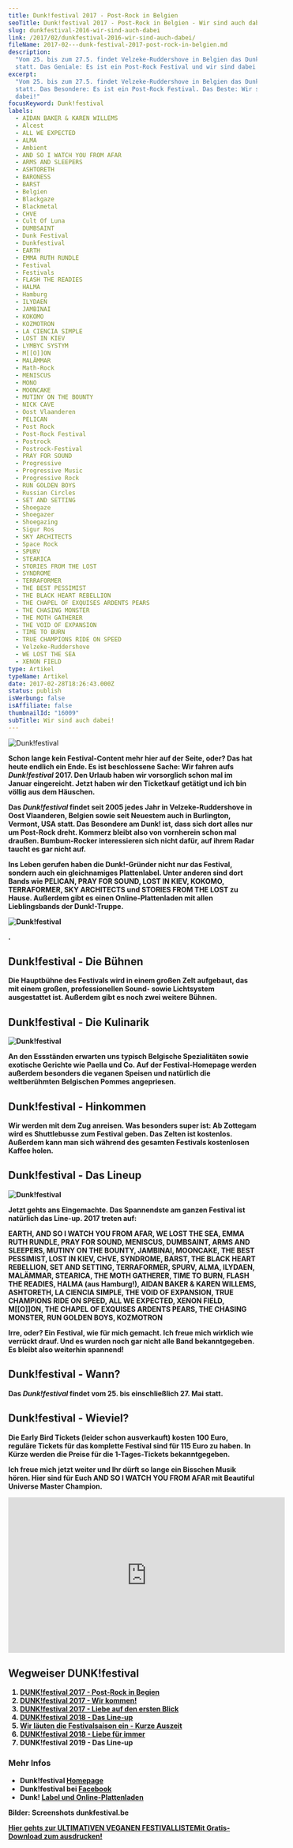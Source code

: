 ```yaml
---
title: Dunk!festival 2017 - Post-Rock in Belgien
seoTitle: Dunk!festival 2017 - Post-Rock in Belgien - Wir sind auch dabei!
slug: dunkfestival-2016-wir-sind-auch-dabei
link: /2017/02/dunkfestival-2016-wir-sind-auch-dabei/
fileName: 2017-02---dunk-festival-2017-post-rock-in-belgien.md
description:
  "Vom 25. bis zum 27.5. findet Velzeke-Ruddershove in Belgien das Dunk!festival
  statt. Das Geniale: Es ist ein Post-Rock Festival und wir sind dabei!"
excerpt:
  "Vom 25. bis zum 27.5. findet Velzeke-Ruddershove in Belgien das Dunk!festival
  statt. Das Besondere: Es ist ein Post-Rock Festival. Das Beste: Wir sind
  dabei!"
focusKeyword: Dunk!festival
labels:
  - AIDAN BAKER & KAREN WILLEMS
  - Alcest
  - ALL WE EXPECTED
  - ALMA
  - Ambient
  - AND SO I WATCH YOU FROM AFAR
  - ARMS AND SLEEPERS
  - ASHTORETH
  - BARONESS
  - BARST
  - Belgien
  - Blackgaze
  - Blackmetal
  - CHVE
  - Cult Of Luna
  - DUMBSAINT
  - Dunk Festival
  - Dunkfestival
  - EARTH
  - EMMA RUTH RUNDLE
  - Festival
  - Festivals
  - FLASH THE READIES
  - HALMA
  - Hamburg
  - ILYDAEN
  - JAMBINAI
  - KOKOMO
  - KOZMOTRON
  - LA CIENCIA SIMPLE
  - LOST IN KIEV
  - LYMBYC SYSTYM
  - M[[O]]ON
  - MALÄMMAR
  - Math-Rock
  - MENISCUS
  - MONO
  - MOONCAKE
  - MUTINY ON THE BOUNTY
  - NICK CAVE
  - Oost Vlaanderen
  - PELICAN
  - Post Rock
  - Post-Rock Festival
  - Postrock
  - Postrock-Festival
  - PRAY FOR SOUND
  - Progressive
  - Progressive Music
  - Progressive Rock
  - RUN GOLDEN BOYS
  - Russian Circles
  - SET AND SETTING
  - Shoegaze
  - Shoegazer
  - Shoegazing
  - Sigur Ros
  - SKY ARCHITECTS
  - Space Rock
  - SPURV
  - STEARICA
  - STORIES FROM THE LOST
  - SYNDROME
  - TERRAFORMER
  - THE BEST PESSIMIST
  - THE BLACK HEART REBELLION
  - THE CHAPEL OF EXQUISES ARDENTS PEARS
  - THE CHASING MONSTER
  - THE MOTH GATHERER
  - THE VOID OF EXPANSION
  - TIME TO BURN
  - TRUE CHAMPIONS RIDE ON SPEED
  - Velzeke-Ruddershove
  - WE LOST THE SEA
  - XENON FIELD
type: Artikel
typeName: Artikel
date: 2017-02-28T18:26:43.000Z
status: publish
isWerbung: false
isAffiliate: false
thumbnailId: "16009"
subTitle: Wir sind auch dabei!
---
```


![Dunk!festival](http://cardamonchai.com/wp-content/uploads/2017/02/Dunk-1-von-5-640x400.jpg)

<strong>

Schon lange kein Festival-Content mehr hier auf der Seite, oder? Das hat heute
endlich ein Ende. Es ist beschlossene Sache: Wir fahren aufs
<em>Dunk!festival</em> 2017. Den Urlaub haben wir vorsorglich schon mal im
Januar eingereicht. Jetzt haben wir den Ticketkauf getätigt und ich bin völlig
aus dem Häuschen.

Das <em>Dunk!festival</em> findet seit 2005 jedes Jahr in Velzeke-Ruddershove in
Oost Vlaanderen, Belgien sowie seit Neuestem auch in Burlington, Vermont, USA
statt. Das Besondere am Dunk! ist, dass sich dort alles nur um Post-Rock dreht.
Kommerz bleibt also von vornherein schon mal draußen. Bumbum-Rocker
interessieren sich nicht dafür, auf ihrem Radar taucht es gar nicht auf.

Ins Leben gerufen haben die Dunk!-Gründer nicht nur das Festival, sondern auch
ein gleichnamiges Plattenlabel. Unter anderen sind dort Bands wie PELICAN, PRAY
FOR SOUND, LOST IN KIEV, KOKOMO, TERRAFORMER, SKY ARCHITECTS und STORIES FROM
THE LOST zu Hause. Außerdem gibt es einen Online-Plattenladen mit allen
Lieblingsbands der Dunk!-Truppe.

![Dunk!festival](http://cardamonchai.com/wp-content/uploads/2017/02/Dunk-2-von-5-640x400.jpg)

.

## Dunk!festival - Die Bühnen

Die Hauptbühne des Festivals wird in einem großen Zelt aufgebaut, das mit einem
großen, professionellen Sound- sowie Lichtsystem ausgestattet ist. Außerdem gibt
es noch zwei weitere Bühnen.

## Dunk!festival - Die Kulinarik

![Dunk!festival](http://cardamonchai.com/wp-content/uploads/2017/02/Dunk-4-von-5-640x400.jpg)

An den Essständen erwarten uns typisch Belgische Spezialitäten sowie exotische
Gerichte wie Paella und Co. Auf der Festival-Homepage werden außerdem besonders
die veganen Speisen und natürlich die weltberühmten Belgischen Pommes
angepriesen.

## Dunk!festival - Hinkommen

Wir werden mit dem Zug anreisen. Was besonders super ist: Ab Zottegam wird es
Shuttlebusse zum Festival geben. Das Zelten ist kostenlos. Außerdem kann man
sich während des gesamten Festivals kostenlosen Kaffee holen.

## Dunk!festival - Das Lineup

![Dunk!festival](http://cardamonchai.com/wp-content/uploads/2017/02/Dunk-3-von-5-640x640.jpg)

Jetzt gehts ans Eingemachte. Das Spannendste am ganzen Festival ist natürlich
das Line-up. 2017 treten auf:

EARTH, AND SO I WATCH YOU FROM AFAR, WE LOST THE SEA, EMMA RUTH RUNDLE, PRAY FOR
SOUND, MENISCUS, DUMBSAINT, ARMS AND SLEEPERS, MUTINY ON THE BOUNTY, JAMBINAI,
MOONCAKE, THE BEST PESSIMIST, LOST IN KIEV, CHVE, SYNDROME, BARST, THE BLACK
HEART REBELLION, SET AND SETTING, TERRAFORMER, SPURV, ALMA, ILYDAEN, MALÄMMAR,
STEARICA, THE MOTH GATHERER, TIME TO BURN, FLASH THE READIES, HALMA (aus
Hamburg!), AIDAN BAKER &amp; KAREN WILLEMS, ASHTORETH, LA CIENCIA SIMPLE, THE
VOID OF EXPANSION, TRUE CHAMPIONS RIDE ON SPEED, ALL WE EXPECTED, XENON FIELD,
M[[O]]ON, THE CHAPEL OF EXQUISES ARDENTS PEARS, THE CHASING MONSTER, RUN GOLDEN
BOYS, KOZMOTRON

Irre, oder? Ein Festival, wie für mich gemacht. Ich freue mich wirklich wie
verrückt drauf. Und es wurden noch gar nicht alle Band bekanntgegeben. Es bleibt
also weiterhin spannend!

## Dunk!festival - Wann?

Das <em>Dunk!festival</em> findet vom 25. bis einschließlich 27. Mai statt.

## Dunk!festival - Wieviel?

Die Early Bird Tickets (leider schon ausverkauft) kosten 100 Euro, reguläre
Tickets für das komplette Festival sind für 115 Euro zu haben. In Kürze werden
die Preise für die 1-Tages-Tickets bekanntgegeben.

Ich freue mich jetzt weiter und Ihr dürft so lange ein Bisschen Musik hören.
Hier sind für Euch AND SO I WATCH YOU FROM AFAR mit Beautiful Universe Master
Champion.

<iframe src="https://www.youtube.com/embed/F--HJDhYDdg" width="560" height="315" frameborder="0" allowfullscreen="allowfullscreen"></iframe>

## Wegweiser DUNK!festival

<ol>
    <li><a href="http://cardamonchai.com/2017/02/dunkfestival-2016-wir-sind-auch-dabei/">DUNK!festival 2017 - Post-Rock in Begien</a></li>
    <li><a href="http://cardamonchai.com/2017/05/dunkfestival-2017-es-geht-los/">DUNK!festival 2017 - Wir kommen!</a></li>
    <li><a href="http://cardamonchai.com/2017/06/dunk-festival-2017-eindruecke-und-bilder/">DUNK!festival 2017 - Liebe auf den ersten Blick</a></li>
    <li><a href="http://cardamonchai.com/2018/04/dunkfest-2018-wir-kommen/">DUNK!festival 2018 - Das Line-up</a></li>
    <li><a href="http://cardamonchai.com/2018/05/wir-laeuten-die-festivalsaison-ein/">Wir läuten die Festivalsaison ein - Kurze Auszeit</a></li>
    <li><a href="http://cardamonchai.com/2018/05/dunkfestival-2018-postrock-liebe-fuer-immer/">DUNK!festival 2018 - Liebe für immer</a></li>
    <li>DUNK!festival 2019 - Das Line-up</li>
</ol>

### Mehr Infos

<ul>
    <li>Dunk!festival <a href="https://www.dunkfestival.be/" target="_blank" rel="noopener">Homepage</a></li>
    <li>Dunk!festival bei <a href="https://www.facebook.com/dunkfestival" target="_blank" rel="noopener">Facebook</a></li>
    <li>Dunk! <a href="https://shop.dunkfestival.com/collections/dunk-records" target="_blank" rel="noopener">Label und Online-Plattenladen</a></li>
</ul>

Bilder: Screenshots dunkfestival.be

<a class="banner banner-green" href="/2015/03/die-ultimative-vegane-festivalliste"><span class="head">Hier
gehts zur ULTIMATIVEN VEGANEN FESTIVALLISTE</span><span class="text">Mit
Gratis-Download zum ausdrucken!</span></a>
